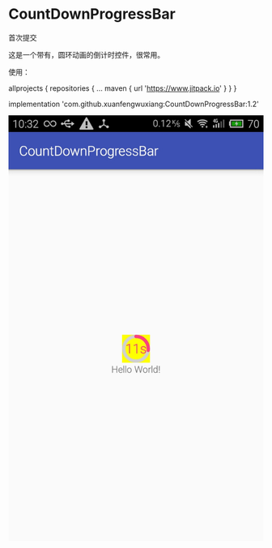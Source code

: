 # CountDownProgressBar
首次提交

这是一个带有，圆环动画的倒计时控件，很常用。

使用：

allprojects {
		repositories {
			...
			maven { url 'https://www.jitpack.io' }
		}
	}

implementation 'com.github.xuanfengwuxiang:CountDownProgressBar:1.2'


![控件样子](https://github.com/xuanfengwuxiang/CountDownProgressBar/blob/master/photo/demo.png)
